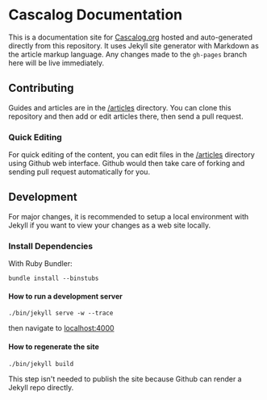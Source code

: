 # Cascalog Documentation

This is a documentation site for [Cascalog.org](http://www.cascalog.org) hosted and auto-generated directly from this repository. It uses Jekyll site generator with Markdown as the article markup language. Any changes made to the `gh-pages` branch here will be live immediately.

## Contributing

Guides and articles are in the [/articles](/articles) directory. You can clone this repository and then add or edit articles there, then send a pull request.

### Quick Editing

For quick editing of the content, you can edit files in the [/articles](/articles) directory using Github web interface. Github would then take care of forking and sending pull request automatically for you.

## Development

For major changes, it is recommended to setup a local environment with Jekyll if you want to view your changes as a web site locally.

### Install Dependencies

With Ruby Bundler:

    bundle install --binstubs

#### How to run a development server

    ./bin/jekyll serve -w --trace

then navigate to [localhost:4000](http://localhost:4000)

#### How to regenerate the site

    ./bin/jekyll build

This step isn't needed to publish the site because Github can render a Jekyll repo directly.